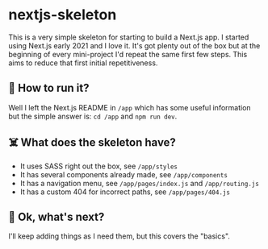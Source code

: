 # nextjs-skeleton

This is a very simple skeleton for starting to build a Next.js app. I started using Next.js early 2021 and I love it.
It's got plenty out of the box but at the beginning of every mini-project I'd repeat the same first few steps.
This aims to reduce that first initial repetitiveness.

## 🔨 How to run it?

Well I left the Next.js README in `/app` which has some useful information but the simple answer is: `cd /app` and `npm run dev`.

## ☠️ What does the skeleton have?

- It uses SASS right out the box, see `/app/styles`
- It has several components already made, see `/app/components`
- It has a navigation menu, see `/app/pages/index.js` and `/app/routing.js`
- It has a custom 404 for incorrect paths, see `/app/pages/404.js`

## 🚧 Ok, what's next?

I'll keep adding things as I need them, but this covers the "basics".
